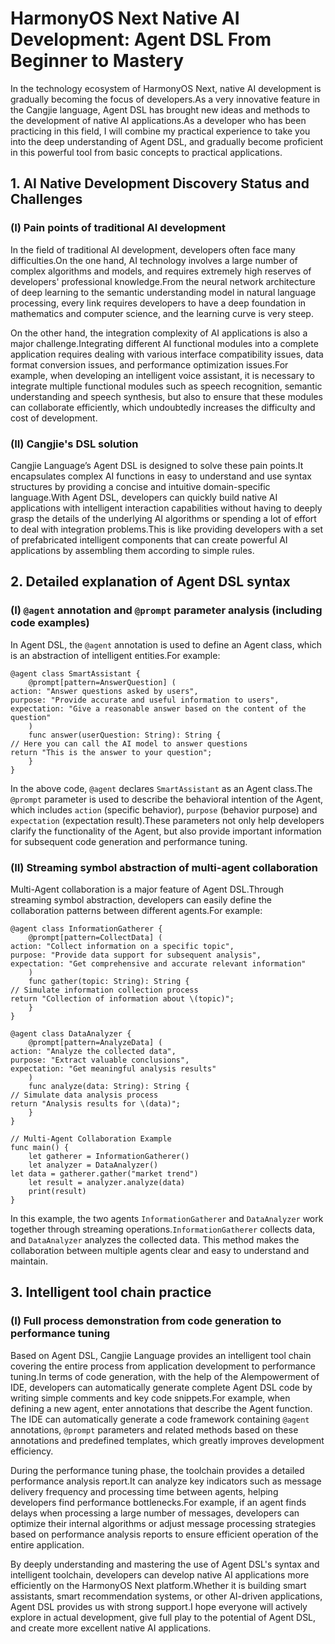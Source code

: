 # HarmonyOS Next Native AI Development: Agent DSL From Beginner to Mastery
In the technology ecosystem of HarmonyOS Next, native AI development is gradually becoming the focus of developers.As a very innovative feature in the Cangjie language, Agent DSL has brought new ideas and methods to the development of native AI applications.As a developer who has been practicing in this field, I will combine my practical experience to take you into the deep understanding of Agent DSL, and gradually become proficient in this powerful tool from basic concepts to practical applications.

## 1. AI Native Development Discovery Status and Challenges
### (I) Pain points of traditional AI development
In the field of traditional AI development, developers often face many difficulties.On the one hand, AI technology involves a large number of complex algorithms and models, and requires extremely high reserves of developers' professional knowledge.From the neural network architecture of deep learning to the semantic understanding model in natural language processing, every link requires developers to have a deep foundation in mathematics and computer science, and the learning curve is very steep.

On the other hand, the integration complexity of AI applications is also a major challenge.Integrating different AI functional modules into a complete application requires dealing with various interface compatibility issues, data format conversion issues, and performance optimization issues.For example, when developing an intelligent voice assistant, it is necessary to integrate multiple functional modules such as speech recognition, semantic understanding and speech synthesis, but also to ensure that these modules can collaborate efficiently, which undoubtedly increases the difficulty and cost of development.

### (II) Cangjie's DSL solution
Cangjie Language’s Agent DSL is designed to solve these pain points.It encapsulates complex AI functions in easy to understand and use syntax structures by providing a concise and intuitive domain-specific language.With Agent DSL, developers can quickly build native AI applications with intelligent interaction capabilities without having to deeply grasp the details of the underlying AI algorithms or spending a lot of effort to deal with integration problems.This is like providing developers with a set of prefabricated intelligent components that can create powerful AI applications by assembling them according to simple rules.

## 2. Detailed explanation of Agent DSL syntax
### (I) `@agent` annotation and `@prompt` parameter analysis (including code examples)
In Agent DSL, the `@agent` annotation is used to define an Agent class, which is an abstraction of intelligent entities.For example:
```cj
@agent class SmartAssistant {
    @prompt[pattern=AnswerQuestion] (
action: "Answer questions asked by users",
purpose: "Provide accurate and useful information to users",
expectation: "Give a reasonable answer based on the content of the question"
    )
    func answer(userQuestion: String): String {
// Here you can call the AI ​​model to answer questions
return "This is the answer to your question";
    }
}
```
In the above code, `@agent` declares `SmartAssistant` as an Agent class.The `@prompt` parameter is used to describe the behavioral intention of the Agent, which includes `action` (specific behavior), `purpose` (behavior purpose) and `expectation` (expectation result).These parameters not only help developers clarify the functionality of the Agent, but also provide important information for subsequent code generation and performance tuning.

### (II) Streaming symbol abstraction of multi-agent collaboration
Multi-Agent collaboration is a major feature of Agent DSL.Through streaming symbol abstraction, developers can easily define the collaboration patterns between different agents.For example:
```cj
@agent class InformationGatherer {
    @prompt[pattern=CollectData] (
action: "Collect information on a specific topic",
purpose: "Provide data support for subsequent analysis",
expectation: "Get comprehensive and accurate relevant information"
    )
    func gather(topic: String): String {
// Simulate information collection process
return "Collection of information about \(topic)";
    }
}

@agent class DataAnalyzer {
    @prompt[pattern=AnalyzeData] (
action: "Analyze the collected data",
purpose: "Extract valuable conclusions",
expectation: "Get meaningful analysis results"
    )
    func analyze(data: String): String {
// Simulate data analysis process
return "Analysis results for \(data)";
    }
}

// Multi-Agent Collaboration Example
func main() {
    let gatherer = InformationGatherer()
    let analyzer = DataAnalyzer()
let data = gatherer.gather("market trend")
    let result = analyzer.analyze(data)
    print(result)
}
```
In this example, the two agents `InformationGatherer` and `DataAnalyzer` work together through streaming operations.`InformationGatherer` collects data, and `DataAnalyzer` analyzes the collected data. This method makes the collaboration between multiple agents clear and easy to understand and maintain.

## 3. Intelligent tool chain practice
### (I) Full process demonstration from code generation to performance tuning
Based on Agent DSL, Cangjie Language provides an intelligent tool chain covering the entire process from application development to performance tuning.In terms of code generation, with the help of the AI ​​empowerment of IDE, developers can automatically generate complete Agent DSL code by writing simple comments and key code snippets.For example, when defining a new agent, enter annotations that describe the Agent function. The IDE can automatically generate a code framework containing `@agent` annotations, `@prompt` parameters and related methods based on these annotations and predefined templates, which greatly improves development efficiency.

During the performance tuning phase, the toolchain provides a detailed performance analysis report.It can analyze key indicators such as message delivery frequency and processing time between agents, helping developers find performance bottlenecks.For example, if an agent finds delays when processing a large number of messages, developers can optimize their internal algorithms or adjust message processing strategies based on performance analysis reports to ensure efficient operation of the entire application.

By deeply understanding and mastering the use of Agent DSL's syntax and intelligent toolchain, developers can develop native AI applications more efficiently on the HarmonyOS Next platform.Whether it is building smart assistants, smart recommendation systems, or other AI-driven applications, Agent DSL provides us with strong support.I hope everyone will actively explore in actual development, give full play to the potential of Agent DSL, and create more excellent native AI applications.

